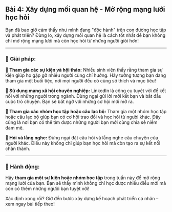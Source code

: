 ## Bài 4: Xây dựng mối quan hệ - Mở rộng mạng lưới học hỏi

Bạn đã bao giờ cảm thấy như mình đang "độc hành" trên con đường học tập và phát triển? Đừng lo, xây dựng mối quan hệ là cách tốt nhất để bạn không chỉ mở rộng mạng lưới mà còn học hỏi từ những người giỏi hơn!

---

### 📌 Giải pháp:

**🔹 Tham gia các sự kiện và hội thảo:**
Nhiều sinh viên thấy rằng tham gia sự kiện giúp họ gặp gỡ nhiều người cùng chí hướng. Hãy tưởng tượng bạn đang tham gia một buổi tiệc, nơi mọi người đều có cùng sở thích và mục tiêu!

**🔹 Sử dụng mạng xã hội chuyên nghiệp:**
LinkedIn là công cụ tuyệt vời để kết nối với những người trong ngành. Đừng ngại gửi lời mời kết bạn và bắt đầu cuộc trò chuyện. Bạn sẽ bất ngờ với những cơ hội mới mở ra.

**🔹 Tham gia các nhóm học tập hoặc câu lạc bộ:**
Tham gia một nhóm học tập hoặc câu lạc bộ giúp bạn có cơ hội trao đổi và học hỏi từ người khác. Đây cũng là nơi bạn có thể tìm được những người bạn mới cùng chia sẻ niềm đam mê.

**🔹 Hỏi và lắng nghe:**
Đừng ngại đặt câu hỏi và lắng nghe câu chuyện của người khác. Điều này không chỉ giúp bạn học hỏi mà còn tạo ra sự kết nối chân thành.

---

### 🚀 Hành động:

Hãy **tham gia một sự kiện hoặc nhóm học tập** trong tuần này để mở rộng mạng lưới của bạn. Bạn sẽ thấy mình không chỉ học được nhiều điều mới mà còn có thêm những người bạn tuyệt vời!

Xác định xong rồi? Giờ đến bước xây dựng kế hoạch phát triển cá nhân – xem ngay bài tiếp theo!